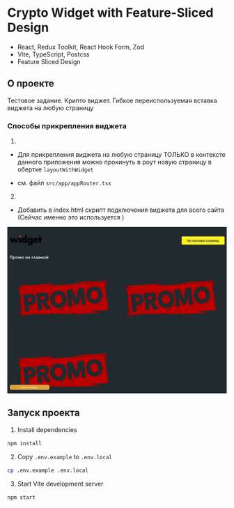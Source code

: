 # Crypto Widget with Feature-Sliced Design


- React, Redux Toolkit, React Hook Form, Zod
- Vite, TypeScript, Postcss
- Feature Sliced Design


## О проекте

Тестовое задание. Крипто виджет. Гибкое переиспользуемая вставка виджета на любую страницу
### Способы прикрепления виджета
1.
- Для прикрепления виджета на любую страницу ТОЛЬКО в контексте данного приложения можно прокинуть в роут новую страницу в обертке `layoutWithWidget`

- см. файл `src/app/appRouter.tsx`

2.
- Добавить в index.html скрипт подключения виджета для всего сайта (Сейчас именно это используется )

![Превьюшка](https://github.com/Myakis/crypto_widget/raw/master/public/images/preview.png)


## Запуск проекта 

1. Install dependencies

```bash
npm install
```

2. Copy `.env.example` to `.env.local`

```bash
cp .env.example .env.local
```

3. Start Vite development server

```bash
npm start
```

